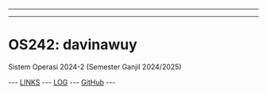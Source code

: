 
---
---

# OS242: davinawuy

Sistem Operasi 2024-2 (Semester Ganjil 2024/2025)

--- [LINKS](LINKS/) --- [LOG](TXT/mylog.txt) --- [GitHub](https://github.com/davinawuy/os242) ---

```

```

<br>
